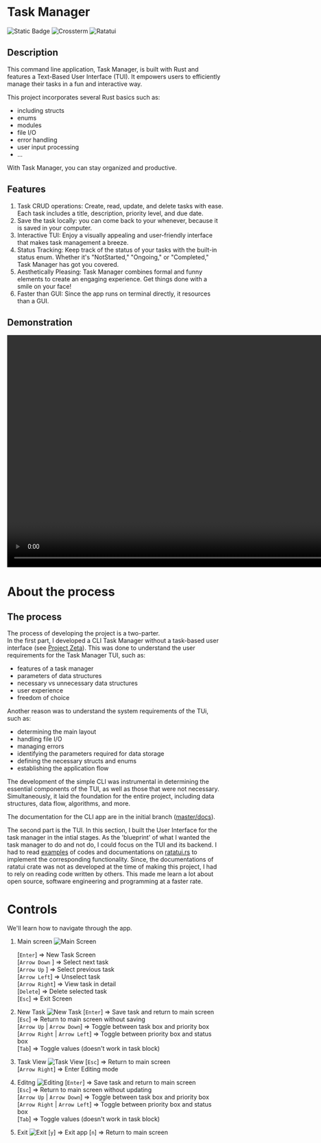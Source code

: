 # Task Manager
![Static Badge](https://img.shields.io/badge/rust-lang?style=plastic&logo=rust)
![Crossterm](https://img.shields.io/crates/v/crossterm?label=crossterm&logo=rust&style=plastic)
![Ratatui](https://img.shields.io/crates/v/ratatui?label=ratatui&logo=rust&style=plastic)

## Description
This command line application, Task Manager, is built with Rust and features a Text-Based User Interface (TUI). It empowers users to efficiently manage their tasks in a fun and interactive way.

This project incorporates several Rust basics such as:
* including structs
* enums
* modules
* file I/O
* error handling
* user input processing
* ...    

With Task Manager, you can stay organized and productive.

## Features
1. Task CRUD operations: Create, read, update, and delete tasks with ease. Each task includes a title, description, priority level, and due date.
2. Save the task locally: you can come back to your whenever, because it is saved in your computer.
3. Interactive TUI: Enjoy a visually appealing and user-friendly interface that makes task management a breeze.
4. Status Tracking: Keep track of the status of your tasks with the built-in status enum. Whether it's "NotStarted," "Ongoing," or "Completed," Task Manager has got you covered.
5. Aesthetically Pleasing: Task Manager combines formal and funny elements to create an engaging experience. Get things done with a smile on your face!
6. Faster than GUI: Since the app runs on terminal directly, it resources than a GUI.

## Demonstration

<video width="1080" controls><source src="docs/resources/final_demo.mp4" type="video/mp4"></video>

# About the process

## The process
The process of developing the project is a two-parter.  
In the first part, I developed a CLI Task Manager without a task-based user interface (see [Project Zeta](docs/ProjectZeta.md)).
This was done to understand the user requirements for the Task Manager TUI, such as:
* features of a task manager
* parameters of data structures
* necessary vs unnecessary data structures
* user experience
* freedom of choice

Another reason was to understand the system requirements of the TUi, such as: 
* determining the main layout
* handling file I/O
* managing errors
* identifying the parameters required for data storage
* defining the necessary structs and enums
* establishing the application flow  

The development of the simple CLI was instrumental in determining the essential components of the TUI, as well as those that were not necessary. Simultaneously, it laid the foundation for the entire project, including data structures, data flow, algorithms, and more.

The documentation for the CLI app are in the initial branch ([master/docs](https://github.com/abdulshaikh55/task_manager/tree/master/docs)).

The second part is the TUI. In this section, I built the User Interface for the task manager in the intial stages. As the 'blueprint' of what I wanted the task manager to do and not do, I could focus on the TUI and its backend. I had to read [examples](https://github.com/ratatui-org/ratatui/tree/main/examples) of codes and documentations on [ratatui.rs](ratatui.rs) to implement the corresponding functionality. Since, the documentations of ratatui crate was not as developed at the time of making this project, I had to rely on reading code written by others. This made me learn a lot about open source, software engineering and programming at a faster rate.

# Controls
We'll learn how to navigate through the app.

1. Main screen
    ![Main Screen](docs/resources/Main.png)

    [`Enter`] => New Task Screen  
    [`Arrow Down` ] => Select next task  
    [`Arrow Up` ] => Select previous task  
    [`Arrow Left`] => Unselect task  
    [`Arrow Right`] => View task in detail  
    [`Delete`] => Delete selected task  
    [`Esc`] => Exit Screen  

2. New Task
    ![New Task](docs/resources/New_Task.png)
    [`Enter`] => Save task and return to main screen  
    [`Esc`] => Return to main screen without saving  
    [`Arrow Up` | `Arrow Down`] => Toggle between task box and priority box  
    [`Arrow Right` | `Arrow Left`] => Toggle between priority box and status box   
    [`Tab`] => Toggle values (doesn't work in task block)

3. Task View
    ![Task View](docs/resources/Task_View.png)
    [`Esc`] => Return to main screen  
    [`Arrow Right`] => Enter Editing mode  

4. Editng
    ![Editing](docs/resources/Editing.png)
    [`Enter`] => Save task and return to main screen  
    [`Esc`] => Return to main screen without updating  
    [`Arrow Up` | `Arrow Down`] => Toggle between task box and priority box  
    [`Arrow Right` | `Arrow Left`] => Toggle between priority box and status box   
    [`Tab`] => Toggle values (doesn't work in task block)

5. Exit
    ![Exit](docs/resources/Exiting.png)
    [`y`] => Exit app
    [`n`] => Return to main screen



